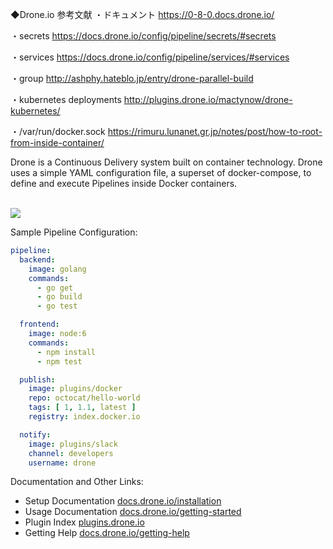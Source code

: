 ◆Drone.io 参考文献
・ドキュメント https://0-8-0.docs.drone.io/

・secrets https://docs.drone.io/config/pipeline/secrets/#secrets

・services https://docs.drone.io/config/pipeline/services/#services

・group http://ashphy.hateblo.jp/entry/drone-parallel-build

・kubernetes deployments http://plugins.drone.io/mactynow/drone-kubernetes/

・/var/run/docker.sock https://rimuru.lunanet.gr.jp/notes/post/how-to-root-from-inside-container/


Drone is a Continuous Delivery system built on container technology. Drone uses a simple YAML configuration file, a superset of docker-compose, to define and execute Pipelines inside Docker containers. 

<br/>

<img src="https://github.com/drone/brand/blob/master/screenshots/screenshot_build_success.png" style="max-width:100px;" />

Sample Pipeline Configuration:

```yaml
pipeline:
  backend:
    image: golang
    commands:
      - go get
      - go build
      - go test

  frontend:
    image: node:6
    commands:
      - npm install
      - npm test

  publish:
    image: plugins/docker
    repo: octocat/hello-world
    tags: [ 1, 1.1, latest ]
    registry: index.docker.io

  notify:
    image: plugins/slack
    channel: developers
    username: drone
```

Documentation and Other Links:

* Setup Documentation [docs.drone.io/installation](http://docs.drone.io/installation/)
* Usage Documentation [docs.drone.io/getting-started](http://docs.drone.io/getting-started/)
* Plugin Index [plugins.drone.io](http://plugins.drone.io/)
* Getting Help [docs.drone.io/getting-help](http://docs.drone.io/getting-help/)
